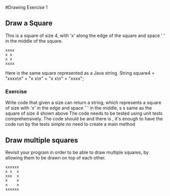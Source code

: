 
#Drawing Exercise 1
## Draw a Square
This is a square of size 4, with 'x' along the edge of the square and space ' ' in the middle of the square.

```
xxxx
x x
x x
xxxx
```

Here is the same square represented as a Java string.
String square4 = "xxxx\n" +
"x x\n" +
"x x\n" +
"xxxx";

### Exercise
Write code that given a size can return a string, which represents a square of size with 'x' in the edge and space ' ' in the middle, s s same as the square of size 4 shown above The code needs to be  tested using unit tests comprehensively. The code should be  and there is  , it's enough to have the code run by the tests simple no need to create a main method

## Draw multiple squares
Revisit your program in order to be able to draw multiple squares, by allowing them to be drawn on top of each other.

```
xxxxxx
x x  x
xxx  x
x    x
x    x
xxxxxx
```
